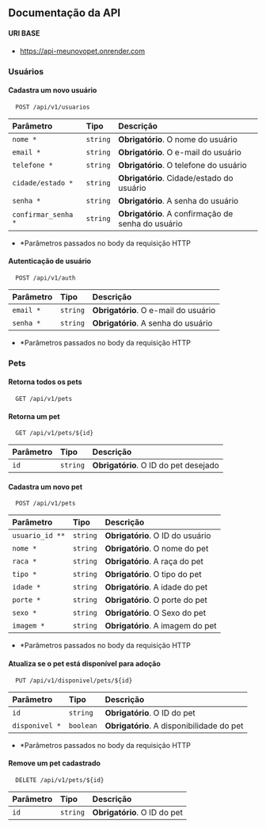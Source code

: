
## Documentação da API

#### URl BASE
- https://api-meunovopet.onrender.com

### Usuários

#### Cadastra um novo usuário

```http
  POST /api/v1/usuarios
```

| Parâmetro   | Tipo       | Descrição                                   |
| :---------- | :--------- | :------------------------------------------ |
| `nome *`      | `string` | **Obrigatório**. O nome do usuário
| `email *`      | `string` | **Obrigatório**. O e-mail do usuário
| `telefone *`      | `string` | **Obrigatório**. O telefone do usuário
| `cidade/estado *`      | `string` | **Obrigatório**. Cidade/estado do usuário
| `senha *`      | `string` | **Obrigatório**. A senha do usuário
| `confirmar_senha *`      | `string` | **Obrigatório**. A confirmação de senha do usuário

* *Parâmetros passados no body da requisição HTTP

#### Autenticação de usuário

```http
  POST /api/v1/auth
```

| Parâmetro   | Tipo       | Descrição                                   |
| :---------- | :--------- | :------------------------------------------ |
| `email *`      | `string` | **Obrigatório**. O e-mail do usuário
| `senha *`      | `string` | **Obrigatório**. A senha do usuário

* *Parâmetros passados no body da requisição HTTP


### Pets

#### Retorna todos os pets

```http
  GET /api/v1/pets
```

#### Retorna um pet

```http
  GET /api/v1/pets/${id}
```

| Parâmetro   | Tipo       | Descrição                                   |
| :---------- | :--------- | :------------------------------------------ |
| `id`      | `string` | **Obrigatório**. O ID do pet desejado |

#### Cadastra um novo pet

```http
  POST /api/v1/pets
```

| Parâmetro   | Tipo       | Descrição                                   |
| :---------- | :--------- | :------------------------------------------ |
| `usuario_id **`      | `string` | **Obrigatório**. O ID do usuário
| `nome *`      | `string` | **Obrigatório**. O nome do pet
| `raca *`      | `string` | **Obrigatório**. A raça do pet
| `tipo *`      | `string` | **Obrigatório**. O tipo do pet
| `idade *`      | `string` | **Obrigatório**. A idade do pet
| `porte *`      | `string` | **Obrigatório**. O porte do pet
| `sexo *`      | `string` | **Obrigatório**. O Sexo do pet
| `imagem *`      | `string` | **Obrigatório**. A imagem do pet

* *Parâmetros passados no body da requisição HTTP

#### Atualiza se o pet está disponível para adoção

```http
  PUT /api/v1/disponivel/pets/${id}
```

| Parâmetro   | Tipo       | Descrição                                   |
| :---------- | :--------- | :------------------------------------------ |
| `id`      | `string` | **Obrigatório**. O ID do pet
| `disponivel *`      | `boolean` | **Obrigatório**. A disponibilidade do pet

* *Parâmetros passados no body da requisição HTTP

#### Remove um pet cadastrado

```http
  DELETE /api/v1/pets/${id}
```

| Parâmetro   | Tipo       | Descrição                                   |
| :---------- | :--------- | :------------------------------------------ |
| `id`      | `string` | **Obrigatório**. O ID do pet
